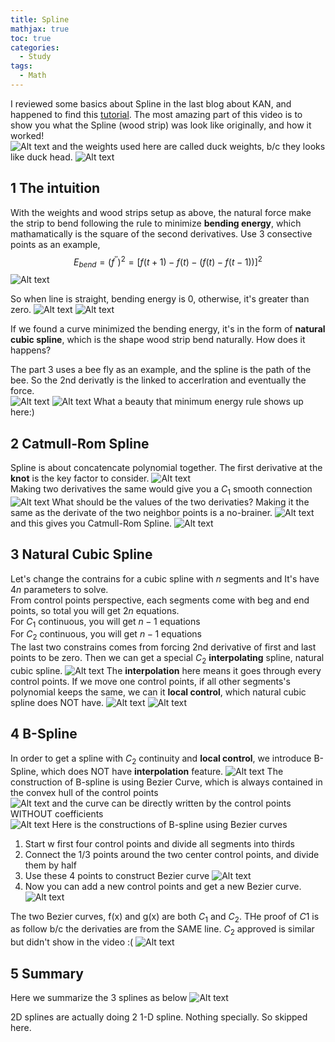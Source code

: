 ```yaml
---
title: Spline
mathjax: true
toc: true
categories:
  - Study 
tags:
  - Math
---
```


I reviewed some basics about Spline in the last blog about KAN, and happened to find this [tutorial](https://www.youtube.com/watch?v=YMl25iCCRew). The most amazing part of this video is to show you what the Spline (wood strip) was look like originally, and how it worked!  
![Alt text](/assets/images/2024/24-05-06-Spline_files/spline.png)
and the weights used here are called duck weights, b/c they looks like duck head.
![Alt text](/assets/images/2024/24-05-06-Spline_files/duck.png)

## 1 The intuition
With the weights and wood strips setup as above, the natural force make the strip to bend following the rule to minimize **bending energy**, which mathamatically is the square of the second derivatives. Use 3 consective points as an example, 
$$E_{bend} = (f^{''})^2 = [f(t+1)-f(t)-(f(t)-f(t-1))]^2$$
![Alt text](/assets/images/2024/24-05-06-Spline_files/bending.png) 

So when line is straight, bending energy is 0, otherwise, it's greater than zero.
![Alt text](/assets/images/2024/24-05-06-Spline_files/bending0.png)
![Alt text](/assets/images/2024/24-05-06-Spline_files/bending1.png)

If we found a curve minimized the bending energy, it's in the form of **natural cubic spline**, which is the shape wood strip bend naturally. How does it happens?  

The part 3 uses a bee fly as an example, and the spline is the path of the bee. So the 2nd derivatly is the linked to accerlration and eventually the force.  
![Alt text](/assets/images/2024/24-05-06-Spline_files/mini1.png)
![Alt text](/assets/images/2024/24-05-06-Spline_files/mini2.png)
What a beauty that minimum energy rule shows up here:)


## 2 Catmull-Rom Spline
Spline is about concatencate polynomial together. The first derivative at the **knot** is the key factor to consider. 
![Alt text](/assets/images/2024/24-05-06-Spline_files/knot.png)  
Making two derivatives the same would give you a $C_1$ smooth connection
![Alt text](/assets/images/2024/24-05-06-Spline_files/c1.png)
What should be the values of the two derivaties? Making it the same as the derivate of the two neighbor points is a no-brainer.
![Alt text](/assets/images/2024/24-05-06-Spline_files/crs0.png)
and this gives you Catmull-Rom Spline. 
![Alt text](/assets/images/2024/24-05-06-Spline_files/crs.png) 

## 3 Natural Cubic Spline
Let's change the contrains for a cubic spline with $n$ segments and It's have $4n$ parameters to solve.  
From control points perspective, each segments come with beg and end points, so total you will get $2n$ equations.  
For $C_1$ continuous, you will get $n-1$ equations   
For $C_2$ continuous, you will get $n-1$ equations  
The last two constrains comes from forcing 2nd derivative of first and last points to be zero.
Then we can get a special $C_2$ **interpolating** spline, natural cubic spline. 
![Alt text](/assets/images/2024/24-05-06-Spline_files/c2.png)
The **interpolation** here means it goes through every control points. 
If we move one control points, if all other segments's polynomial keeps the same, we can it **local control**, which natural cubic spline does NOT have.
![Alt text](/assets/images/2024/24-05-06-Spline_files/localcontrol0.png)
![Alt text](/assets/images/2024/24-05-06-Spline_files/localcontrol1.png)

## 4 B-Spline
In order to get a spline with $C_2$ continuity and **local control**, we introduce B-Spline, which does NOT have **interpolation** feature. 
![Alt text](/assets/images/2024/24-05-06-Spline_files/bspline.png)
The construction of B-spline is using Bezier Curve, which is always contained in the convex hull of the control points  
![Alt text](/assets/images/2024/24-05-06-Spline_files/beziercurve.png)
and the curve can be directly written by the control points WITHOUT coefficients  
![Alt text](/assets/images/2024/24-05-06-Spline_files/beziercurve2.png)
Here is the constructions of B-spline using Bezier curves
1. Start w first four control points and divide all segments into thirds
2. Connect the 1/3 points around the two center control points, and divide them by half
3. Use these 4 points to construct Bezier curve
![Alt text](/assets/images/2024/24-05-06-Spline_files/construct1.png)
4. Now you can add a new control points and get a new Bezier curve. 
![Alt text](/assets/images/2024/24-05-06-Spline_files/construct2.png)

The two Bezier curves, f(x) and g(x) are both $C_1$ and $C_2$. THe proof of $C1$ is as follow b/c the derivaties are from the SAME line. $C_2$ approved is similar but didn't show in the video :(
![Alt text](/assets/images/2024/24-05-06-Spline_files/bc1.png) 

## 5 Summary
Here we summarize the 3 splines as below
![Alt text](/assets/images/2024/24-05-06-Spline_files/summary.png)

2D splines are actually doing 2 1-D spline. Nothing specially. So skipped here. 